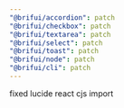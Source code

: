 ```yaml
---
"@brifui/accordion": patch
"@brifui/checkbox": patch
"@brifui/textarea": patch
"@brifui/select": patch
"@brifui/toast": patch
"@brifui/node": patch
"@brifui/cli": patch
---
```


fixed lucide react cjs import
